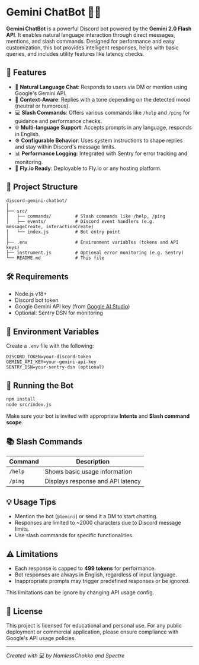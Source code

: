 # Gemini ChatBot 🤖✨

**Gemini ChatBot** is a powerful Discord bot powered by the **Gemini 2.0 Flash API**. It enables natural language interaction through direct messages, mentions, and slash commands. Designed for performance and easy customization, this bot provides intelligent responses, helps with basic queries, and includes utility features like latency checks.

## 📌 Features

- 💬 **Natural Language Chat**: Responds to users via DM or mention using Google's Gemini API.
- 🧠 **Context-Aware**: Replies with a tone depending on the detected mood (neutral or humorous).
- 💻 **Slash Commands**: Offers various commands like `/help` and `/ping` for guidance and performance checks.
- 🌐 **Multi-language Support**: Accepts prompts in any language, responds in English.
- ⚙️ **Configurable Behavior**: Uses system instructions to shape replies and stay within Discord's message limits.
- 📊 **Performance Logging**: Integrated with Sentry for error tracking and monitoring.
- 🚀 **Fly.io Ready**: Deployable to Fly.io or any hosting platform.

## 📁 Project Structure

```
discord-gemini-chatbot/
│
├── src/
│   ├── commands/         # Slash commands like /help, /ping
│   ├── events/           # Discord event handlers (e.g. messageCreate, interactionCreate)
│   └── index.js          # Bot entry point
│
├── .env                  # Environment variables (tokens and API keys)
├── instrument.js         # Optional error monitoring (e.g. Sentry)
└── README.md             # This file
```

## 🛠️ Requirements

- Node.js v18+
- Discord bot token
- Google Gemini API key (from [Google AI Studio](https://aistudio.google.com/app/apikey))
- Optional: Sentry DSN for monitoring

## 🔧 Environment Variables

Create a `.env` file with the following:

```
DISCORD_TOKEN=your-discord-token
GEMINI_API_KEY=your-gemini-api-key
SENTRY_DSN=your-sentry-dsn (optional)
```

## 🚀 Running the Bot

```bash
npm install
node src/index.js
```

Make sure your bot is invited with appropriate **Intents** and **Slash command scope**.

## 📚 Slash Commands

| Command | Description                       |
| ------- | --------------------------------- |
| `/help` | Shows basic usage information     |
| `/ping` | Displays response and API latency |

## 💡 Usage Tips

- Mention the bot (`@Gemini`) or send it a DM to start chatting.
- Responses are limited to \~2000 characters due to Discord message limits.
- Use slash commands for specific functionalities.

## ⚠️ Limitations

- Each response is capped to **499 tokens** for performance.
- Bot responses are always in English, regardless of input language.
- Inappropriate prompts may trigger predefined responses or be ignored.

This limitations can be ignore by changing API usage config.

## 📜 License

This project is licensed for educational and personal use. For any public deployment or commercial application, please ensure compliance with Google's API usage policies.

---

_Created with 💻 by NamlessChokko and Spectre_
